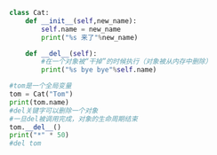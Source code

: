 
<BlogInfo id="718" title="8.del方法" author="白日梦想猿" pv=0 read_times=0 pre_cost_time=0分16秒 category="面向对象" tag_list="['面向对象']" create_time="2020.02.21 15:08:10" update_time="2020.08.13 16:08:03" />

```python
class Cat:
    def __init__(self,new_name):
        self.name = new_name
        print("%s 来了"%new_name)

    def __del__(self):
        #在一个对象被“干掉”的时候执行（对象被从内存中删除）
        print("%s bye bye"%self.name)

#tom是一个全局变量
tom = Cat("Tom")
print(tom.name)
#del关键字可以删除一个对象
#一旦del被调用完成，对象的生命周期结束
tom.__del__()
print("*" * 50)
#del tom
```
